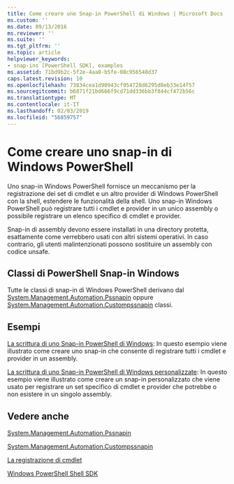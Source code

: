 ```yaml
---
title: Come creare uno Snap-in PowerShell di Windows | Microsoft Docs
ms.custom: ''
ms.date: 09/13/2016
ms.reviewer: ''
ms.suite: ''
ms.tgt_pltfrm: ''
ms.topic: article
helpviewer_keywords:
- snap-ins [PowerShell SDK], examples
ms.assetid: 71bd9b2c-5f2e-4aa8-b5fe-08c956540d37
caps.latest.revision: 10
ms.openlocfilehash: 73834cea1d90943cf954728d6295d8eb33e14f57
ms.sourcegitcommit: b6871f21bd666f9cd71dd336bb3f844cf472b56c
ms.translationtype: MT
ms.contentlocale: it-IT
ms.lasthandoff: 02/03/2019
ms.locfileid: "56859757"
---
```

# <a name="how-to-create-a-windows-powershell-snap-in"></a>Come creare uno snap-in di Windows PowerShell

Uno snap-in Windows PowerShell fornisce un meccanismo per la registrazione dei set di cmdlet e un altro provider di Windows PowerShell con la shell, estendere le funzionalità della shell. Uno snap-in Windows PowerShell può registrare tutti i cmdlet e provider in un unico assembly o possibile registrare un elenco specifico di cmdlet e provider.

Snap-in di assembly devono essere installati in una directory protetta, esattamente come verrebbero usati con altri sistemi operativi. In caso contrario, gli utenti malintenzionati possono sostituire un assembly con codice unsafe.

## <a name="windows-powershell-snap-in-classes"></a>Classi di PowerShell Snap-in Windows

Tutte le classi di snap-in di Windows PowerShell derivano dal [System.Management.Automation.Pssnapin](/dotnet/api/System.Management.Automation.PSSnapIn) oppure [System.Management.Automation.Custompssnapin](/dotnet/api/System.Management.Automation.CustomPSSnapIn) classi.

## <a name="examples"></a>Esempi

[La scrittura di uno Snap-in PowerShell di Windows](./writing-a-windows-powershell-snap-in.md): In questo esempio viene illustrato come creare uno snap-in che consente di registrare tutti i cmdlet e provider in un assembly.

[La scrittura di uno Snap-in PowerShell di Windows personalizzate](./writing-a-custom-windows-powershell-snap-in.md): In questo esempio viene illustrato come creare un snap-in personalizzato che viene usato per registrare un set specifico di cmdlet e provider che potrebbe o non esistere in un singolo assembly.

## <a name="see-also"></a>Vedere anche

[System.Management.Automation.Pssnapin](/dotnet/api/System.Management.Automation.PSSnapIn)

[System.Management.Automation.Custompssnapin](/dotnet/api/System.Management.Automation.CustomPSSnapIn)

[La registrazione di cmdlet](./registering-cmdlets.md)

[Windows PowerShell Shell SDK](../windows-powershell-reference.md)
